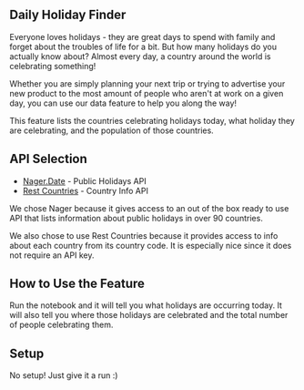 ## Daily Holiday Finder
Everyone loves holidays - they are great days to spend with family and forget about the troubles of life for a bit. But how many holidays do you actually know about? Almost every day, a country around the world is celebrating something!

Whether you are simply planning your next trip or trying to advertise your new product to the most amount of people who aren't at work on a given day, you can use our data feature to help you along the way!

This feature lists the countries celebrating holidays today, what holiday they are celebrating, and the population of those countries.

## API Selection
* [Nager.Date](https://date.nager.at/Api) - Public Holidays API
* [Rest Countries](https://developer.here.com/) - Country Info API

We chose Nager because it gives access to an out of the box ready to use API that lists information about public holidays in over 90 countries.

We also chose to use Rest Countries because it provides access to info about each country from its country code. It is especially nice since it does not require an API key.

## How to Use the Feature
Run the notebook and it will tell you what holidays are occurring today. It will also tell you where those holidays are celebrated and the total number of people celebrating them.


## Setup
No setup! Just give it a run :)

